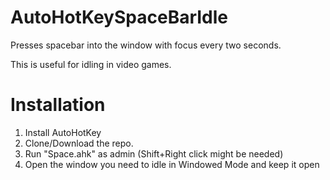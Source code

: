 # AutoHotKeySpaceBarIdle
Presses spacebar into the window with focus every two seconds.

This is useful for idling in video games.

# Installation

1. Install AutoHotKey
2. Clone/Download the repo.
3. Run "Space.ahk" as admin (Shift+Right click might be needed)
4. Open the window you need to idle in Windowed Mode and keep it open



